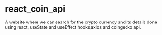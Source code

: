 # react_coin_api


A website where we can search for the crypto currency and its details done using react, useState and useEffect hooks,axios and coingecko api.
